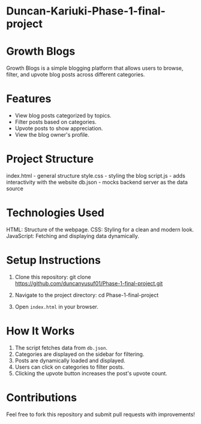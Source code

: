 # Duncan-Kariuki-Phase-1-final-project
# Growth Blogs

Growth Blogs is a simple blogging platform that allows users to browse, filter, and upvote blog posts across different categories.

# Features

- View blog posts categorized by topics.
- Filter posts based on categories.
- Upvote posts to show appreciation.
- View the blog owner's profile.

# Project Structure

index.html - general structure
style.css - styling the blog
script.js - adds interactivity with the website
db.json - mocks backend server as the data source

# Technologies Used

HTML: Structure of the webpage.
CSS: Styling for a clean and modern look.
JavaScript: Fetching and displaying data dynamically.

# Setup Instructions

1. Clone this repository:
   git clone https://github.com/duncanyusuf01/Phase-1-final-project.git

2. Navigate to the project directory:
   cd Phase-1-final-project

3. Open `index.html` in your browser.

# How It Works

1. The script fetches data from `db.json`.
2. Categories are displayed on the sidebar for filtering.
3. Posts are dynamically loaded and displayed.
4. Users can click on categories to filter posts.
5. Clicking the upvote button increases the post's upvote count.

# Contributions
Feel free to fork this repository and submit pull requests with improvements!